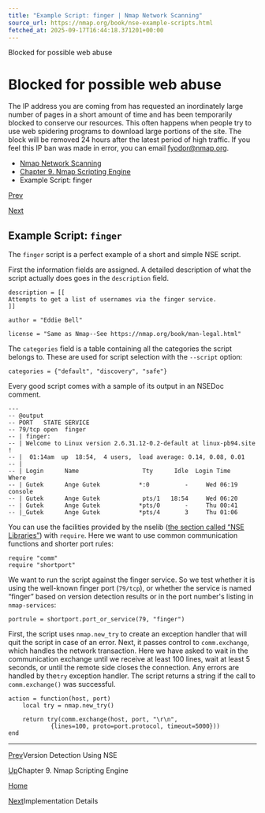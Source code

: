 ```yaml
---
title: "Example Script: finger | Nmap Network Scanning"
source_url: https://nmap.org/book/nse-example-scripts.html
fetched_at: 2025-09-17T16:44:18.371201+00:00
---
```


Blocked for possible web abuse

Blocked for possible web abuse
==========

The IP address you are coming from has requested an inordinately large number of pages in a short amount of time and has been temporarily blocked to conserve our resources. This often happens when people try to use web spidering programs to download large portions of the site. The block will be removed 24 hours after the latest period of high traffic. If you feel this IP ban was made in error, you can email fyodor@nmap.org.

* [Nmap Network Scanning](https://nmap.org/book/toc.html)
* [Chapter 9. Nmap Scripting Engine](https://nmap.org/book/nse.html)
* Example Script: finger

[Prev](https://nmap.org/book/nse-vscan.html)

[Next](https://nmap.org/book/nse-implementation.html)

Example Script: `finger`
----------

[]()

The `finger` script is a perfect example of a short and simple NSE script.

First the information fields are assigned.
A detailed description of what the script
actually does goes in the `description` field.

```
description = [[
Attempts to get a list of usernames via the finger service.
]]

author = "Eddie Bell"

license = "Same as Nmap--See https://nmap.org/book/man-legal.html"

```

The `categories` field is a table
containing all the categories the script belongs to. These are used for
script selection with the `--script` option:

```
categories = {"default", "discovery", "safe"}

```

Every good script comes with a sample of its output in an NSEDoc comment.

```
---
-- @output
-- PORT   STATE SERVICE
-- 79/tcp open  finger
-- | finger:
-- | Welcome to Linux version 2.6.31.12-0.2-default at linux-pb94.site !
-- |  01:14am  up  18:54,  4 users,  load average: 0.14, 0.08, 0.01
-- |
-- | Login      Name                  Tty      Idle  Login Time   Where
-- | Gutek      Ange Gutek           *:0          -     Wed 06:19 console
-- | Gutek      Ange Gutek            pts/1   18:54     Wed 06:20
-- | Gutek      Ange Gutek           *pts/0       -     Thu 00:41
-- |_Gutek      Ange Gutek           *pts/4       3     Thu 01:06

```

You can use the facilities provided by the nselib ([the section called “NSE Libraries”](https://nmap.org/book/nse-library.html)) with `require`. Here
we want to use common communication functions and shorter port rules:

```
require "comm"
require "shortport"

```

We want to run the script against the finger service. So we
test whether it is using the well-known finger port (`79/tcp`), or
whether the service is named “finger” based on version
detection results or in the port number's listing
in `nmap-services`:

```
portrule = shortport.port_or_service(79, "finger")

```

First, the script uses `nmap.new_try` to
create an exception handler that will quit the script in case of an
error. Next, it passes control to `comm.exchange`,
which handles the network transaction. Here we have asked to wait in the communication exchange until we receive at least 100 lines, wait at least 5 seconds, or until the remote side closes the connection. Any errors are handled by the`try` exception handler. The script returns a string
if the call to `comm.exchange()` was successful.

```
action = function(host, port)
	local try = nmap.new_try()

	return try(comm.exchange(host, port, "\r\n",
        	{lines=100, proto=port.protocol, timeout=5000}))
end

```

[]()

---

[Prev](https://nmap.org/book/nse-vscan.html)Version Detection Using NSE

[Up](https://nmap.org/book/nse.html)Chapter 9. Nmap Scripting Engine

[Home](https://nmap.org/book/toc.html)

[Next](https://nmap.org/book/nse-implementation.html)Implementation Details